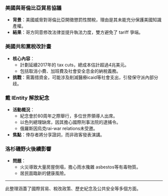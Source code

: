 ### 美國與哥倫比亞貿易協議
- **背景**：美國威脅對哥倫比亞開徵懲罰性關稅，理由是其未能充分保護美國知識產權。
- **結果**：哥方同意修改法律並提升執法力度，雙方避免了 tariff 爭端。

### 美國共和黨稅改計畫
- **核心內容**：
  - 計劃延續2017年的 tax cuts，總成本估計超過4兆美元。
  - 包括取消小費、加班費及社會安全息金的納稅義務。
- **挑戰**：需籌措資金，可能涉及削減醫療icaid等社會支出，引發保守派內部分歧。

### 戴 IEntity 解放紀念
- **活動概況**：
  - 紀念會於80周年之際舉行，多位世界領導人出席。
  - 以色列總理缺席，因其擔心國際刑事法院的逮捕令。
  - 俄羅斯因烏克rai-war relations未受邀。
- **焦點**：倖存者將分享證詞，而非政客發表演講。

### 洛杉磯野火後續影響
- **問題**：
  - 火災導致大量房屋倒塌，擔心雨水攙雜 asbestos等有毒物質。
  - 居民面臨新的健康風險。

---

此整理涵蓋了國際貿易、稅改政策、歷史紀念及公共安全等多個方面。